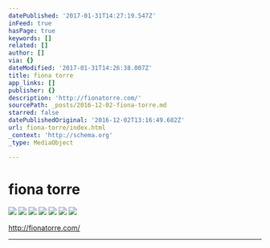 ```yaml
---
datePublished: '2017-01-31T14:27:19.547Z'
inFeed: true
hasPage: true
keywords: []
related: []
author: []
via: {}
dateModified: '2017-01-31T14:26:38.007Z'
title: fiona torre
app_links: []
publisher: {}
description: 'http://fionatorre.com/'
sourcePath: _posts/2016-12-02-fiona-torre.md
starred: false
datePublishedOriginal: '2016-12-02T13:16:49.682Z'
url: fiona-torre/index.html
_context: 'http://schema.org'
_type: MediaObject

---
```

# fiona torre
![](https://the-grid-user-content.s3-us-west-2.amazonaws.com/b47592e0-241b-4a42-a1a3-406c2dd95563.jpg)
![](https://the-grid-user-content.s3-us-west-2.amazonaws.com/d049f650-2a05-4cdd-86ec-327b1d7f5f4c.jpg)
![](https://the-grid-user-content.s3-us-west-2.amazonaws.com/985c165e-15b3-4878-b7a9-1b44b91a3fb8.jpg)
![](https://the-grid-user-content.s3-us-west-2.amazonaws.com/09835fe7-52a0-4376-bbc1-5dca32304bcf.jpg)
![](https://the-grid-user-content.s3-us-west-2.amazonaws.com/cee278aa-69f5-4a75-a54a-e17b9a904fdc.jpg)
![](https://the-grid-user-content.s3-us-west-2.amazonaws.com/ad9579ee-b08b-439c-bdf7-7a7eb1303aa7.jpg)
![](https://the-grid-user-content.s3-us-west-2.amazonaws.com/cdb04a1b-35c1-4e70-8fba-3417a16e0bec.jpg)

http://fionatorre.com/

---